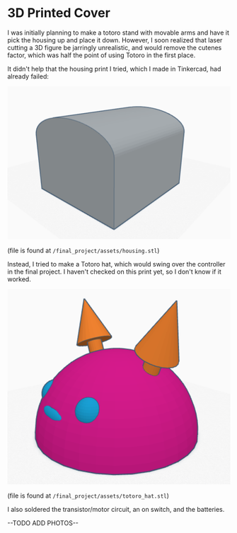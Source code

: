 # 3D Printed Cover

I was initially planning to make a totoro stand with movable arms and have it pick the housing up and place it down. However, I soon realized that laser cutting a 3D figure be jarringly unrealistic, and would remove the cutenes factor, which was half the point of using Totoro in the first place.

It didn't help that the housing print I tried, which I made in Tinkercad, had already failed:

![housing](../../final_project/img/housing.png)

(file is found at `/final_project/assets/housing.stl`)

Instead, I tried to make a Totoro hat, which would swing over the controller in the final project. I haven't checked on this print yet, so I don't know if it worked.

![housing](../../final_project/img/totoro_hat.png)

(file is found at `/final_project/assets/totoro_hat.stl`)


I also soldered the transistor/motor circuit, an on switch, and the batteries.

--TODO ADD PHOTOS--